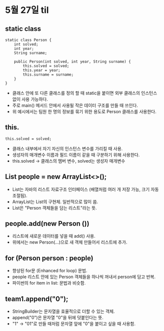 # 5월 27일 til

## static class 
```
static class Person {
    int solved;
    int year;
    String surname;

    public Person(int solved, int year, String surname) {
        this.solved = solved;
        this.year = year;
        this.surname = surname;
    }
}

```
- 클래스 안에 또 다른 클래스를 정의 할 때 static을 붙이면 외부 클래스의 인스턴스 없이 사용 가능하다.
- 주로 main() 메서드 안에서 사용될 작은 데이터 구조를 만들 때 쓰인다.
- 위 예시에서는 팀원 한 명의 정보를 묶기 위한 용도로 Person 클래스를 사용한다.

## this.
```
this.solved = solved;
```
- 클래스 내부에서 자기 자신의 인스턴스 변수를 가리킬 때 사용.
- 생성자의 매개변수 이름과 필드 이름이 같을 때 구분하기 위해 사용한다. 
- this.solved -> 클래스의 멤버 변수, solved는 생성자 매개변수

## List<Person> people = new ArrayList<>();
- List는 자바의 리스트 자료구조 인터페이스 (배열처럼 여러 개 저장 가능, 크기 자동 조절됨).
- ArrayList는 List의 구현체. 일반적으로 많이 씀.
- List<Person>은 "Person 객체들을 담는 리스트"라는 뜻.

## people.add(new Person ())
- 리스트에 새로운 데이터를 넣을 때 add() 사용.
- 위에서는 new Person(...)으로 새 객체 만들어서 리스트에 추가.

## for (Person person : people)
- 향상된 for문 (Enhanced for loop) 문법.
- people 리스트 안에 있는 Person 객체들을 하나씩 꺼내서 person에 담고 반복.
- 파이썬의 for item in list: 문법과 비슷함.


## team1.append("0");
- StringBuilder는 문자열을 효율적으로 더할 수 있는 객체.
- append("0")은 문자열 "0"을 뒤에 덧붙인다는 뜻.
- "1" → "01"로 만들 때처럼 문자열 앞에 "0"을 붙이고 싶을 때 사용함.